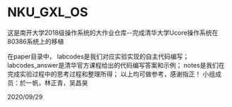 # NKU_GXL_OS

这是南开大学2018级操作系统的大作业仓库--完成清华大学Ucore操作系统在80386系统上的移植

在paper目录中，
labcodes是我们对应实验实现的自主代码编写；
labcodes_answer是清华官方课程给出的代码编写答案和示例；
notes是我们在完成实验过程中的思考过程和整理所得；
以上均可做参考，感谢指正！
小组成员：於一帆，林正青，吴昌昊

2020/09/29

